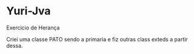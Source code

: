 # Yuri-Jva
Exercicio de Herança

Criei uma classe PATO sendo a primaria e fiz outras class exteds a partir dessa.
